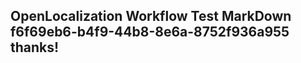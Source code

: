 <properties
ms.topic="hero-topic"
ms.test1="hero-topic"
ms.test2="test"/>

## OpenLocalization Workflow Test MarkDown f6f69eb6-b4f9-44b8-8e6a-8752f936a955 thanks!
